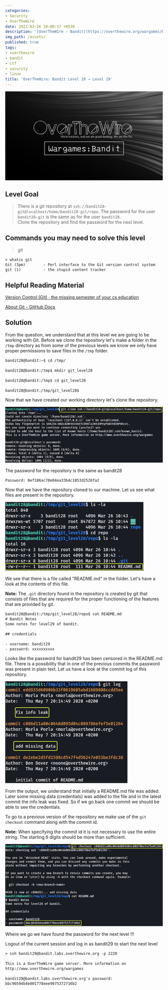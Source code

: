 ```yaml
---
categories:
- Security
- OverTheWire
date: 2021-03-26 10:00:17 +0530
description: '[OverTheWire - Bandit](https://overthewire.org/wargames/bandit/bandit29.html)'
img_path: /assets/
published: true
tags:
- overthewire
- bandit
- ctf
- security
- linux
title: 'OverTheWire: Bandit Level 28 → Level 29'
---
```


![banner-image|640](images/overthewire-banner.png)

## Level Goal

> There is a git repository at `ssh://bandit28-git@localhost/home/bandit28-git/repo`. The password for the user `bandit28-git` is the same as for the user `bandit28`.  
> Clone the repository and find the password for the next level.

## Commands you may need to solve this level

> git

```
> whatis git  
Git (3pm)        - Perl interface to the Git version control system  
git (1)          - the stupid content tracker
```

## Helpful Reading Material

[Version Control (Git) · the missing semester of your cs education](https://missing.csail.mit.edu/2020/version-control/)

[About Git - GitHub Docs](https://guides.github.com/introduction/git-handbook/)

## Solution

From the question, we understand that at this level we are going to be working with Git. Before we clone the repository let's make a folder in the `/tmp` directory as from some of the previous levels we know we only have proper permissions to save files in the `/tmp` folder.

```
bandit28@bandit:~$ cd /tmp/

bandit28@bandit:/tmp$ mkdir git_level28

bandit28@bandit:/tmp$ cd git_level28

bandit28@bandit:/tmp/git_level28$
```

Now that we have created our working directory let's clone the repository.

![Clone Git Repository](images/bandit-28-29/clone-git-repo.png)

The password for the repository is the same as bandit28

```
Password: 0ef186ac70e04ea33b4c1853d2526fa2
```

Now that we have the repository cloned to our machine. Let us see what files are present in the repository.

![View Repo Contents|380](images/bandit-28-29/list-repo-content.png)

We see that there is a file called "README.md" in the folder. Let's have a look at the contents of this file.

**Note:** The `.git` directory found in the repository is created by git that consists of files that are required for the proper functioning of the features that are provided by git.

```
bandit28@bandit:/tmp/git_level28/repo$ cat README.md   
# Bandit Notes  
Some notes for level29 of bandit.

## credentials

- username: bandit29  
- password: xxxxxxxxxx
```

Looks like the password for bandit29 has been censored in the README.md file. There is a possibility that in one of the previous commits the password was present in plain text. Let us have a look at the commit log of this repository.

![View Git Logs|360](images/bandit-28-29/view-git-logs.png)

From the output, we understand that initially a README.md file was added. Later some missing data (credentials) was added to the file and in the latest commit the info leak was fixed. So if we go back one commit we should be able to see the credentials.

To go to a previous version of the repository we make use of the `git checkout` command along with the commit id.

**Note:** When specifying the commit id it is not necessary to use the entire string. The starting 6 digits should be more than sufficient.

![Checkout Previous Version of the Repo](images/bandit-28-29/checkout-previous-version.png)

Where we go we have found the password for the next level !!!

Logout of the current session and log in as bandit29 to start the next level

```
> ssh bandit29@bandit.labs.overthewire.org -p 2220

This is a OverTheWire game server. More information on http://www.overthewire.org/wargames

bandit29@bandit.labs.overthewire.org's password: bbc96594b4e001778eee9975372716b2
```